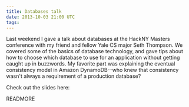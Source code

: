 ```yaml
---
title: Databases talk
date: 2013-10-03 21:00 UTC
tags:
---
```


Last weekend I gave a talk about databases at the HackNY Masters conference with my friend and fellow Yale CS major Seth Thompson. We covered some of the basics of database technology, and gave tips about how to choose which database to use for an application without getting caught up in buzzwords. My favorite part was explaining the eventual consistency model in Amazon DynamoDB--who knew that consistency wasn't always a requirement of a production database?

Check out the slides here:

<script async class="speakerdeck-embed" data-id="dce021a00e6701316cab2e18f4544284" data-ratio="1.33333333333333" src="//speakerdeck.com/assets/embed.js"></script>

READMORE
